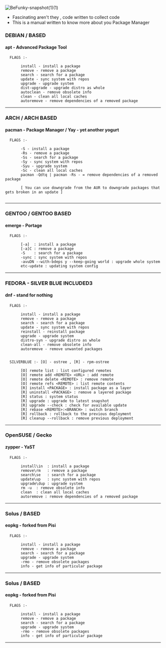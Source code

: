 ![BeFunky-snapshot(1)(1)](https://user-images.githubusercontent.com/68412503/120606015-59f9fe80-c46c-11eb-86de-5591ea754b8a.png)


- Fascinating aren't they , code written to collect code
- This is a manual written to know more about you Package Manager


### DEBIAN / BASED
#### apt - Advanced Package Tool 
```
  FLAGS :-
   
       install - install a package
       remove - remove a package
       search - search for a package
       update - sync system with repos
       upgrade - upgrade system
       dist-upgrade - upgrade distro as whole
       autoclean - remove obsolete info
       clean - clean all local caches
       autoremove - remove dependencies of a removed package
``` 

-----


### ARCH / ARCH BASED
#### pacman - Package Manager / Yay - yet another yogurt
```
  FLAGS :-
   
       -S - install a package
       -Rs - remove a package
       -Ss - search for a package
       -Sy - sync system with repos
       -Syu - upgrade system
       -Sc - clean all local caches
       pacman -Qdtq | pacman -Rs - = remove dependencies of a removed package
       
       [ You can use downgrade from the AUR to downgrade packages that gets broken in an update ]
       
``` 

-----

### GENTOO / GENTOO BASED 
#### emerge - Portage
```
  FLAGS :-
   
       [-a]  : install a package
       [-a]C : remove a package
       -S    : search for a package
       -sync : sync system with repos
       -avuDN --with-bdeps y --keep-going world : upgrade whole system
       etc-update : updating system config
``` 

-----

### FEDORA - SILVER BLUE INCLUDED3 
#### dnf - stand for nothing
```
  FLAGS :-                                                           

       install - install a package              
       remove - remove a package                
       search - search for a package            
       update - sync system with repos          
       reinstall - reinstall package            
       upgrade - upgrade system                 
       distro-syn - upgrade distro as whole     
       clean-all - remove obsolete info         
       autoremove - remove unwanted packages    
                                                     
                                                     
  SILVERBLUE :- [O] - ostree , [R] - rpm-ostree
  
       [O] remote list : list configured remotes
       [O] remote add <REMOTE> <URL> : add remote
       [O] remote delete <REMOTE> : remove remote
       [O] remote refs <REMOTE> : list remote contents
       [R] install <PACKAGE> : install package as a layer
       [R] uninstall <PACKAGE> : remove a layered package
       [R] status : system status
       [R] upgrade : upgrade to latest snapshot
       [R] upgrade --check : check for available update
       [R] rebase <REMOTE>:<BRANCH> : switch branch
       [R] rollback : rollback to the previous deployment
       [R] cleanup --rollback : remove previous deployment
``` 

-----

### OpenSUSE / Gecko 
#### zypper - YaST
```
  FLAGS :-
   
       install\in  : install a package
       remove\rm   : remove a package
       search\se   : search for a package
       update\up   : sync system with repos
       upgrade\dup : upgrade system
       rm -u  : remove obsolete info
       clean  : clean all local caches
       autoremove : remove dependencies of a removed package

```

-----

### Solus / BASED
#### eopkg - forked from Pisi 
```
  FLAGS :-
   
       install - install a package
       remove - remove a package
       search - search for a package
       upgrade - upgrade system
       -rmo - remove obsolete packages
       info - get info of particular package
``` 

-----

### Solus / BASED
#### eopkg - forked from Pisi 
```
  FLAGS :-
   
       install - install a package
       remove - remove a package
       search - search for a package
       upgrade - upgrade system
       -rmo - remove obsolete packages
       info - get info of particular package
``` 

-----
